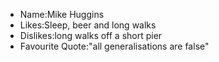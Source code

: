 - Name:Mike Huggins
- Likes:Sleep, beer and long walks
- Dislikes:long walks off a short pier
- Favourite Quote:"all generalisations are false"
